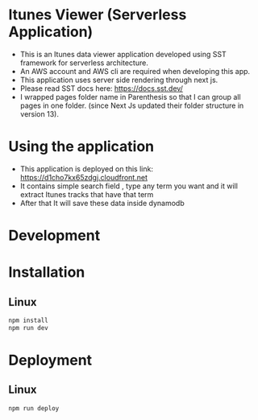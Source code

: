 # Itunes Viewer (Serverless Application)

* This is an Itunes data viewer application developed using SST framework for serverless architecture.
* An AWS account and AWS cli are required when developing this app.
* This application uses server side rendering through next js.
* Please read SST docs here: https://docs.sst.dev/
* I wrapped pages folder name in Parenthesis so that I can group all pages in one folder. (since Next Js updated their folder structure in version 13). 

# Using the application
* This application is deployed on this link: https://d1cho7kx65zdgj.cloudfront.net
* It contains simple search field , type any term you want and it will extract Itunes tracks that have that term
* After that It will save these data inside dynamodb

# Development
# Installation

## Linux

```bash
npm install
npm run dev
```
# Deployment

## Linux

```bash
npm run deploy
```



